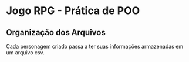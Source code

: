 # Jogo RPG - Prática de POO

## Organização dos Arquivos
Cada personagem criado passa a ter suas informações armazenadas em um arquivo csv. 